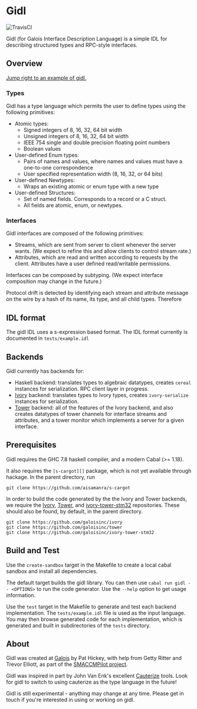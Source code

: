 # Gidl

![TravisCI](https://travis-ci.org/GaloisInc/gidl.svg)

Gidl (for Galois Interface Description Language) is a simple IDL for
describing structured types and RPC-style interfaces.

## Overview

[Jump right to an example of gidl.](https://github.com/galoisinc/gidl/tree/master/tests/example.idl)

### Types

Gidl has a type language which permits the user to define types using
the following primitives:
- Atomic types:
    - Signed integers of 8, 16, 32, 64 bit width
    - Unsigned integers of 8, 16, 32, 64 bit width
    - IEEE 754 single and double precision floating point numbers
    - Boolean values
- User-defined Enum types:
    - Pairs of names and values, where names and values must have
      a one-to-one correspondence
    - User specified representation width (8, 16, 32, or 64 bits)
- User-defined Newtypes:
    - Wraps an existing atomic or enum type with a new type
- User-defined Structures:
    - Set of named fields. Corresponds to a record or a C struct.
    - All fields are atomic, enum, or newtypes.

### Interfaces

Gidl interfaces are composed of the following primitives:
- Streams, which are sent from server to client whenever the server wants.
  (We expect to refine this and allow clients to control stream rate.)
- Attributes, which are read and written according to requests by the client.
  Attributes have a user defined read/writable permissions.

Interfaces can be composed by subtyping.
(We expect interface composition may change in the future.)

Protocol drift is detected by identifying each stream and attribute message
on the wire by a hash of its name, its type, and all child types. Therefore

## IDL format

The gidl IDL uses a s-expression based format. The IDL format currently is
documented in `tests/example.idl`

## Backends

Gidl currently has backends for:
  - Haskell backend: translates types to algebraic datatypes, creates `cereal`
    instances for serialization. RPC client layer in progress.
  - [Ivory][] backend: translates types to Ivory types, creates `ivory-serialize`
    instances for serialization.
  - [Tower][] backend: all of the features of the Ivory backend, and also
    creates datatypes of tower channels for interface streams and attributes,
    and a tower monitor which implements a server for a given interface.

[Ivory]: http://github.com/GaloisInc/ivory
[Tower]: http://github.com/GaloisInc/tower

## Prerequisites

Gidl requires the GHC 7.8 haskell compiler, and a modern Cabal (>= 1.18).

It also requires the `[s-cargot][]` package, which is not yet available through
hackage. In the parent directory, run

```
git clone https://github.com/aisamanra/s-cargot
```

[s-cargot]: https://github.com/aisamanra/s-cargot

In order to build the code generated by the the Ivory and Tower backends, we 
require the [Ivory][], [Tower][], and [ivory-tower-stm32][] repositories. These
should also be found, by default, in the parent directory.

[ivory-tower-stm32]: http://github.com/GaloisInc/ivory-tower-stm32

```
git clone https://github.com/galoisinc/ivory
git clone https://github.com/galoisinc/tower
git clone https://github.com/galoisinc/ivory-tower-stm32
```

## Build and Test

Use the `create-sandbox` target in the Makefile to create a local cabal
sandbox and install all dependencies.

The default target builds the gidl library. You can then use `cabal run gidl --
<OPTIONS>` to run the code generator. Use the `--help` option to get usage
information.

Use the `test` target in the Makefile to generate and test each backend
implementation. The `tests/example.idl` file is used as the input language.
You may then browse generated code for each implementation, which is generated
and built in subdirectories of the `tests` directory.

## About

Gidl was created at [Galois][] by Pat Hickey, with help from Getty Ritter and
Trevor Elliott, as part of the [SMACCMPilot project][].

Gidl was inspired in part by John Van Enk's excellent [Cauterize][] tools. Look
for gidl to switch to using cauterize as the type language in the future!

Gidl is still experimental - anything may change at any time. Please get in
touch if you're interested in using or working on gidl.

[Galois]: https://galois.com
[SMACCMPilot project]: https://smaccmpilot.org
[Cauterize]: https://github.com/cauterize-tools/cauterize

